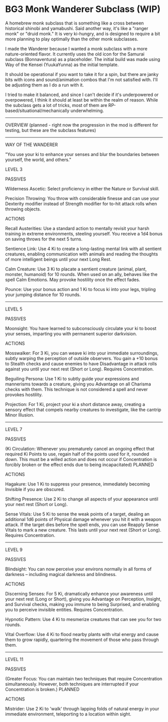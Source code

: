 # BG3 Monk Wanderer Subclass (WIP)
A homebrew monk subclass that is something like a cross between historical shinobi and yamabushi. Said another way, it's like a "ranger monk" or "druid monk." It is very ki-hungry, and is designed to require a bit more planning to play optimally than the other monk subclasses.

I made the Wanderer because I wanted a monk subclass with a more nature-oriented flavor. It currently uses the old icon for the Samurai subclass (Bonnaventura) as a placeholder. The initial build was made using Way of the Kensei (YuukaYunna) as the initial template.

It should be operational if you want to take it for a spin, but there are janky bits with icons and sound/animation combos that I'm not satisfied with. I'll be adjusting them as I do a run with it.

I tried to make it balanced, and since I can't decide if it's underpowered or overpowered, I think it should at least be within the realm of reason. While the subclass gets a lot of tricks, most of them are RP-based/situational/mechanically underwhelming.

---

OVERVIEW (planned - right now the progression in the mod is different for testing, but these are the subclass features)

---

WAY OF THE WANDERER

"You use your ki to enhance your senses and blur the boundaries between yourself, the world, and others."

LEVEL 3

PASSIVES

Wilderness Ascetic: Select proficiency in either the Nature or Survival skill.

Precision Throwing: You throw with considerable finesse and can use your Dexterity modifier instead of Strength modifier for to-hit attack rolls when throwing objects.

ACTIONS

Recall Austerities: Use a standard action to mentally revisit your harsh training in extreme environments, steeling yourself. You receive a 1d4 bonus on saving throws for the next 5 turns.

Sentience Link: Use 4 Ki to create a long-lasting mental link with all sentient creatures, enabling communication with animals and reading the thoughts of more intelligent beings until your next Long Rest.

Calm Creature: Use 3 Ki to placate a sentient creature (animal, plant, monster, humanoid) for 10 rounds. When used on an ally, behaves like the spell Calm Emotions. May provoke hostility once the effect fades.

Pounce: Use your bonus action and 1 Ki to focus ki into your legs, tripling your jumping distance for 10 rounds.

___

LEVEL 5

PASSIVES

Moonsight: You have learned to subconsciously circulate your ki to boost your senses, imparting you with permanent superior darkvision.

ACTIONS

Mosswalker: For 3 Ki, you can weave ki into your immediate surroundings, subtly warping the perception of outside observers. You gain a +10 bonus to Stealth checks and cause enemies to have Disadvantage in attack rolls against you until your next rest (Short or Long). Requires Concentration.

Beguiling Persona: Use 1 Ki to subtly guide your expressions and mannerisms towards a creature, giving you Advantage on all Charisma checks with them. This technique is not considered a spell and never provokes hostility.

Projection: For 1 Ki, project your ki a short distance away, creating a sensory effect that compels nearby creatures to investigate, like the cantrip Minor Illusion.

___

LEVEL 7

PASSIVES

(Ki Circulation: Whenever you prematurely cancel an ongoing effect that required Ki Points to use, regain half of the points used for it, rounded down. This must be a willed action and does not occur if Concentration is forcibly broken or the effect ends due to being incapacitated) PLANNED

ACTIONS

Hagakure: Use 1 Ki to suppress your presence, immediately becoming Invisible if you are obscured. 

Shifting Presence: Use 2 Ki to change all aspects of your appearance until your next rest (Short or Long).

Sense Vitals: Use 5 Ki to sense the weak points of a target, dealing an additional 1d6 points of Physical damage whenever you hit it with a weapon attack. If the target dies before the spell ends, you can use Reapply Sense Vitals to mark a new creature. This lasts until your next rest (Short or Long). Requires Concentration.

___

LEVEL 9

PASSIVES

Blindsight: You can now perceive your environs normally in all forms of darkness – including magical darkness and blindness.

ACTIONS

Discerning Senses: For 5 Ki, dramatically enhance your awareness until your next rest (Long or Short), giving you Advantage on Perception, Insight, and Survival checks, making you immune to being Surprised, and enabling you to perceive invisible entities. Requires Concentration.

Hypnotic Pattern: Use 4 Ki to mesmerize creatures that can see you for two rounds.

Vital Overflow: Use 4 Ki to flood nearby plants with vital energy and cause them to grow rapidly, quartering the movement of those who pass through them.

___

LEVEL 11

PASSIVES

(Greater Focus: You can maintain two techniques that require Concentration simultaneously. However, both techniques are interrupted if your Concentration is broken.) PLANNED

ACTIONS

Mistrider: Use 2 Ki to 'walk' through lapping folds of natural energy in your immediate environment, teleporting to a location within sight.






